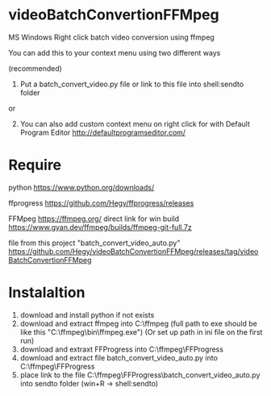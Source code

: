 # videoBatchConvertionFFMpeg
MS Windows Right click batch video conversion using ffmpeg

You can add this to your context menu using two different ways

(recommended)
1) Put a batch_convert_video.py file or link to this file into shell:sendto folder

or

2) You can also add custom context menu on right click for with Default Program Editor http://defaultprogramseditor.com/

# Require

python
https://www.python.org/downloads/

ffprogress 
https://github.com/Hegy/ffprogress/releases

FFMpeg https://ffmpeg.org/
direct link for win build https://www.gyan.dev/ffmpeg/builds/ffmpeg-git-full.7z

file from this project "batch_convert_video_auto.py"
https://github.com/Hegy/videoBatchConvertionFFMpeg/releases/tag/videoBatchConvertionFFMpeg


# Instalaltion

1) download and install python if not exists
2) download and extract ffmpeg into C:\ffmpeg (full path to exe should be like this "C:\ffmpeg\bin\ffmpeg.exe") (Or set up path in ini file on the first run)
3) download and extraxt FFProgress into C:\ffmpeg\FFProgress
4) download and extract file batch_convert_video_auto.py into C:\ffmpeg\FFProgress
5) place link to the file C:\ffmpeg\FFProgress\batch_convert_video_auto.py into sendto folder (win+R -> shell:sendto)
